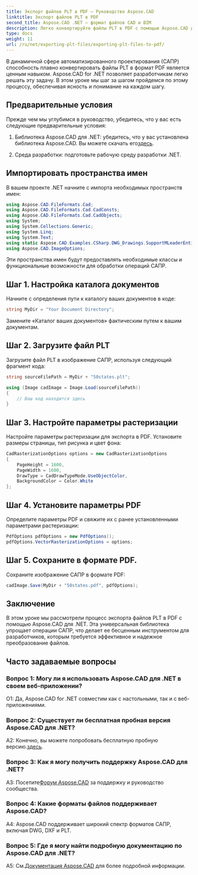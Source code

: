 ```yaml
---
title: Экспорт файлов PLT в PDF — Руководство Aspose.CAD
linktitle: Экспорт файлов PLT в PDF
second_title: Aspose.CAD .NET — формат файлов CAD и BIM
description: Легко конвертируйте файлы PLT в PDF с помощью Aspose.CAD для .NET. Следуйте нашему пошаговому руководству для плавной интеграции и получения надежных результатов.
type: docs
weight: 11
url: /ru/net/exporting-plt-files/exporting-plt-files-to-pdf/
---
```

В динамичной сфере автоматизированного проектирования (САПР) способность плавно конвертировать файлы PLT в формат PDF является ценным навыком. Aspose.CAD for .NET позволяет разработчикам легко решать эту задачу. В этом уроке мы шаг за шагом пройдемся по этому процессу, обеспечивая ясность и понимание на каждом шагу.

## Предварительные условия

Прежде чем мы углубимся в руководство, убедитесь, что у вас есть следующие предварительные условия:

1.  Библиотека Aspose.CAD для .NET: убедитесь, что у вас установлена библиотека Aspose.CAD. Вы можете скачать его[здесь](https://releases.aspose.com/cad/net/).

2. Среда разработки: подготовьте рабочую среду разработки .NET.

## Импортировать пространства имен

В вашем проекте .NET начните с импорта необходимых пространств имен:

```csharp
using Aspose.CAD.FileFormats.Cad;
using Aspose.CAD.FileFormats.Cad.CadConsts;
using Aspose.CAD.FileFormats.Cad.CadObjects;
using System;
using System.Collections.Generic;
using System.Linq;
using System.Text;
using static Aspose.CAD.Examples.CSharp.DWG_Drawings.SupportMLeaderEntityForDWGFormat;
using Aspose.CAD.ImageOptions;
```

Эти пространства имен будут предоставлять необходимые классы и функциональные возможности для обработки операций САПР.

## Шаг 1. Настройка каталога документов

Начните с определения пути к каталогу ваших документов в коде:

```csharp
string MyDir = "Your Document Directory";
```

Замените «Каталог ваших документов» фактическим путем к вашим документам.

## Шаг 2. Загрузите файл PLT

Загрузите файл PLT в изображение САПР, используя следующий фрагмент кода:

```csharp
string sourceFilePath = MyDir + "50states.plt";

using (Image cadImage = Image.Load(sourceFilePath))
{
    // Ваш код находится здесь
}
```

## Шаг 3. Настройте параметры растеризации

Настройте параметры растеризации для экспорта в PDF. Установите размеры страницы, тип рисунка и цвет фона:

```csharp
CadRasterizationOptions options = new CadRasterizationOptions
{
    PageHeight = 1600,
    PageWidth = 1600,
    DrawType = CadDrawTypeMode.UseObjectColor,
    BackgroundColor = Color.White
};
```

## Шаг 4. Установите параметры PDF

Определите параметры PDF и свяжите их с ранее установленными параметрами растеризации:

```csharp
PdfOptions pdfOptions = new PdfOptions();
pdfOptions.VectorRasterizationOptions = options;
```

## Шаг 5. Сохраните в формате PDF.

Сохраните изображение САПР в формате PDF:

```csharp
cadImage.Save(MyDir + "50states.pdf", pdfOptions);
```

## Заключение

В этом уроке мы рассмотрели процесс экспорта файлов PLT в PDF с помощью Aspose.CAD для .NET. Эта универсальная библиотека упрощает операции САПР, что делает ее бесценным инструментом для разработчиков, которым требуется эффективное и надежное преобразование файлов.

## Часто задаваемые вопросы

### Вопрос 1: Могу ли я использовать Aspose.CAD для .NET в своем веб-приложении?

О1: Да, Aspose.CAD for .NET совместим как с настольными, так и с веб-приложениями.

### Вопрос 2: Существует ли бесплатная пробная версия Aspose.CAD для .NET?

 A2: Конечно, вы можете попробовать бесплатную пробную версию.[здесь](https://releases.aspose.com/).

### Вопрос 3: Как я могу получить поддержку Aspose.CAD для .NET?

 A3: Посетите[Форум Aspose.CAD](https://forum.aspose.com/c/cad/19) за поддержку и руководство сообщества.

### Вопрос 4: Какие форматы файлов поддерживает Aspose.CAD?

A4: Aspose.CAD поддерживает широкий спектр форматов САПР, включая DWG, DXF и PLT.

### Вопрос 5: Где я могу найти подробную документацию по Aspose.CAD для .NET?

 A5: См.[Документация Aspose.CAD](https://reference.aspose.com/cad/net/) для более подробной информации.